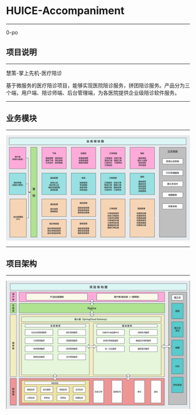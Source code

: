 # HUICE-Accompaniment

****

0-po

## 项目说明

****

慧策-掌上先机-医疗陪诊

基于微服务的医疗陪诊项目，能够实现医院陪诊服务，拼团陪诊服务。产品分为三个端，用户端、陪诊师端、后台管理端，为各医院提供企业级陪诊软件服务。

****

## 业务模块

****

![](/doc/images/业务模块图.png)

****

## 项目架构

****

![](/doc/images/项目架构图.png)
